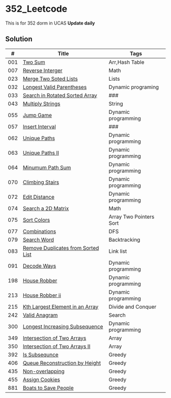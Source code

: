 # 352_Leetcode
This is for 352 dorm in UCAS
**Update daily**
## Solution
|#|Title|Tags|
|---|---|---|
|001|[Two Sum](https://leetcode.com/problems/two-sum/)|Arr,Hash Table|
|007|[Reverse Interger](https://leetcode.com/problems/reverse-integer/)|Math|
|023|[Merge Two Soted Lists](https://leetcode.com/problems/merge-two-sorted-lists/)|Lists|
|032|[Longest Valid Parentheses](https://leetcode.com/problems/longest-valid-parentheses/)|Dynamic programing|
|033|[Search in Rotated Sorted Array](https://leetcode.com/problems/search-in-rotated-sorted-array/)|###|
|043|[Multiply Strings](https://leetcode.com/problems/multiply-strings/)|String|
|055|[Jump Game](https://leetcode.com/problems/jump-game/description/)|Dynamic programming|
|057|[Insert Interval](https://leetcode.com/problems/insert-interval/)|###|
|062|[Unique Paths](https://leetcode.com/problems/unique-paths/)|Dynamic programming|
|063|[Unique Paths II](https://leetcode.com/problems/unique-paths-ii/)|Dynamic programming|
|064|[Minumum Path Sum](https://leetcode.com/problems/minimum-path-sum/)|Dynamic programming|
|070|[Climbing Stairs](https://leetcode.com/problems/climbing-stairs/)|Dynamic programming|
|072|[Edit Distance](https://leetcode.com/problems/edit-distance/)|Dynamic programming|
|074|[Search a 2D Matrix](https://leetcode.com/problems/search-a-2d-matrix)|Math|
|075|[Sort Colors](https://leetcode.com/problems/sort-colors)|Array Two Pointers Sort|
|077|[Combinations](https://leetcode.com/problems/combinations)|DFS|
|079|[Search Word](https://leetcode.com/problems/search-word)|Backtracking|
|083|[Remove Duplicates from Sorted List](https://leetcode.com/problems/remove-duplicates-from-sorted-list/)|Link list|
|091|[Decode Ways](https://leetcode.com/problems/decode-ways/)|Dynamic programming|
|198|[House Robber](https://leetcode.com/problems/house-robber/)|Dynamic programming|
|213|[House Robber ii](https://leetcode.com/problems/house-robber-ii/)|Dynamic programming|
|215|[Kth Largest Element in an Array](https://leetcode.com/problems/kth-largest-element-in-an-array/)|Divide and Conquer|
|242|[Valid Anagram](https://leetcode.com/problems/valid-anagram/)|Search|
|300|[Longest Increasing Subsequence](https://leetcode.com/problems/longest-increasing-subsequence/)|Dynamic programming|
|349|[Intersection of Two Arrays](https://leetcode.com/problems/intersection-of-two-arrays/)|Array|
|350|[Intersection of Two Arrays II](https://leetcode.com/problems/intersection-of-two-arrays-ii/)|Array|
|392|[Is Subsequnce](https://leetcode.com/problems/is-subsequence/)|Greedy|
|406|[Queue Reconstruction by Height](https://leetcode.com/problems/queue-reconstruction-by-height/)|Greedy|
|435|[Non-overlapping](https://leetcode.com/problems/non-overlapping-intervals/)|Greedy|
|455|[Assign Cookies](https://leetcode.com/problems/assign-cookies/)|Greedy|
|881|[Boats to Save People](https://leetcode.com/problems/boats-to-save-people/)|Greedy|

